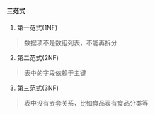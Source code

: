 #### 三范式
1. 第一范式(1NF)
> 数据项不是数组列表，不能再拆分
2. 第二范式(2NF)
> 表中的字段依赖于主键
3. 第三范式(3NF)
> 表中没有嵌套关系，比如食品表有食品分类等
